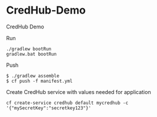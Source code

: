 # CredHub-Demo
CredHub Demo

Run 
````
./gradlew bootRun
gradlew.bat bootRun
````


Push
````
$ ./gradlew assemble
$ cf push -f manifest.yml
````

Create CredHub service with values needed for application
````
cf create-service credhub default mycredhub -c '{"mySecretKey":"secretkey123"}'
````

